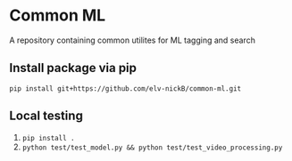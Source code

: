 # Common ML
A repository containing common utilites for ML tagging and search

## Install package via pip
`pip install git+https://github.com/elv-nickB/common-ml.git`

## Local testing 
1. `pip install .`
2.  `python test/test_model.py && python test/test_video_processing.py`